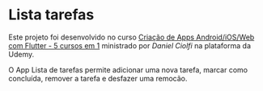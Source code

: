 # Lista tarefas

Este projeto foi desenvolvido no curso [Criação de Apps Android/iOS/Web com Flutter - 5 cursos em 1](https://www.udemy.com/course/curso-completo-flutter-app-android-ios/) ministrado por *Daniel Ciolfi* na plataforma da Udemy.

O App Lista de tarefas permite adicionar uma nova tarefa, marcar como concluída, remover a tarefa e desfazer uma remocão.
